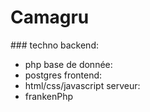 # Camagru


### techno
backend: 
  - php
base de donnée:
  - postgres
frontend:
  - html/css/javascript
serveur:
  - frankenPhp


